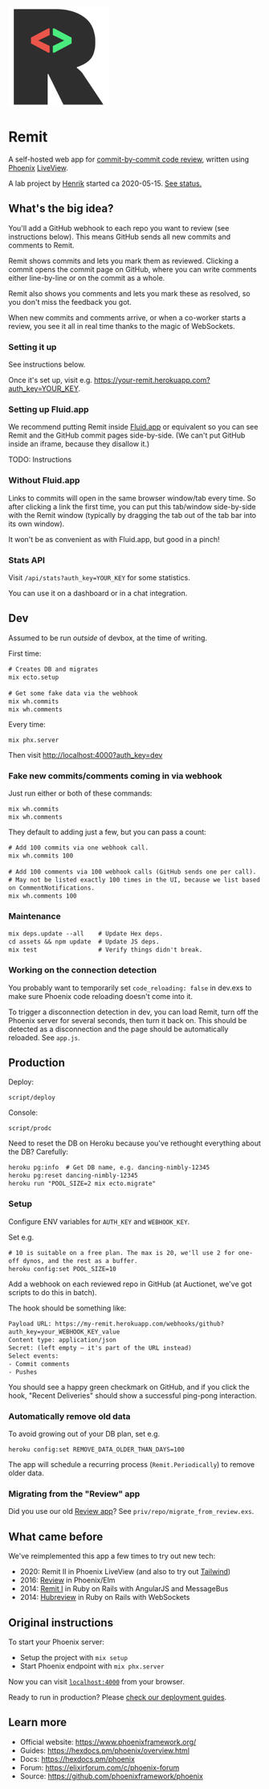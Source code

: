 <img src="assets/static/images/favicon.png" alt="" width="200" />

# Remit

A self-hosted web app for [commit-by-commit code review](https://thepugautomatic.com/2014/02/code-review/), written using [Phoenix](https://www.phoenixframework.org/) [LiveView](https://github.com/phoenixframework/phoenix_live_view).

A lab project by [Henrik](https://henrik.nyh.se) started ca 2020-05-15. [See status.](https://github.com/barsoom/ex-remit/issues/1)

## What's the big idea?

You'll add a GitHub webhook to each repo you want to review (see instructions below). This means GitHub sends all new commits and comments to Remit.

Remit shows commits and lets you mark them as reviewed. Clicking a commit opens the commit page on GitHub, where you can write comments either line-by-line or on the commit as a whole.

Remit also shows you comments and lets you mark these as resolved, so you don't miss the feedback you got.

When new commits and comments arrive, or when a co-worker starts a review, you see it all in real time thanks to the magic of WebSockets.

### Setting it up

See instructions below.

Once it's set up, visit e.g. <https://your-remit.herokuapp.com?auth_key=YOUR_KEY>.

### Setting up Fluid.app

We recommend putting Remit inside [Fluid.app](https://fluidapp.com/) or equivalent so you can see Remit and the GitHub commit pages side-by-side. (We can't put GitHub inside an iframe, because they disallow it.)

TODO: Instructions

### Without Fluid.app

Links to commits will open in the same browser window/tab every time. So after clicking a link the first time, you can put this tab/window side-by-side with the Remit window (typically by dragging the tab out of the tab bar into its own window).

It won't be as convenient as with Fluid.app, but good in a pinch!

### Stats API

Visit `/api/stats?auth_key=YOUR_KEY` for some statistics.

You can use it on a dashboard or in a chat integration.

## Dev

Assumed to be run *outside* of devbox, at the time of writing.

First time:

    # Creates DB and migrates
    mix ecto.setup

    # Get some fake data via the webhook
    mix wh.commits
    mix wh.comments

Every time:

    mix phx.server

Then visit <http://localhost:4000?auth_key=dev>

### Fake new commits/comments coming in via webhook

Just run either or both of these commands:

    mix wh.commits
    mix wh.comments

They default to adding just a few, but you can pass a count:

    # Add 100 commits via one webhook call.
    mix wh.commits 100

    # Add 100 comments via 100 webhook calls (GitHub sends one per call).
    # May not be listed exactly 100 times in the UI, because we list based on CommentNotifications.
    mix wh.comments 100

### Maintenance

    mix deps.update --all    # Update Hex deps.
    cd assets && npm update  # Update JS deps.
    mix test                 # Verify things didn't break.

### Working on the connection detection

You probably want to temporarily set `code_reloading: false` in dev.exs to make sure Phoenix code reloading doesn't come into it.

To trigger a disconnection detection in dev, you can load Remit, turn off the Phoenix server for several seconds, then turn it back on. This should be detected as a disconnection and the page should be automatically reloaded. See `app.js`.

## Production

Deploy:

    script/deploy

Console:

    script/prodc

Need to reset the DB on Heroku because you've rethought everything about the DB? Carefully:

    heroku pg:info  # Get DB name, e.g. dancing-nimbly-12345
    heroku pg:reset dancing-nimbly-12345
    heroku run "POOL_SIZE=2 mix ecto.migrate"

### Setup

Configure ENV variables for `AUTH_KEY` and `WEBHOOK_KEY`.

Set e.g.

    # 10 is suitable on a free plan. The max is 20, we'll use 2 for one-off dynos, and the rest as a buffer.
    heroku config:set POOL_SIZE=10

Add a webhook on each reviewed repo in GitHub (at Auctionet, we've got scripts to do this in batch).

The hook should be something like:

    Payload URL: https://my-remit.herokuapp.com/webhooks/github?auth_key=your_WEBHOOK_KEY_value
    Content type: application/json
    Secret: (left empty – it's part of the URL instead)
    Select events:
    - Commit comments
    - Pushes

You should see a happy green checkmark on GitHub, and if you click the hook, "Recent Deliveries" should show a successful ping-pong interaction.

### Automatically remove old data

To avoid growing out of your DB plan, set e.g.

    heroku config:set REMOVE_DATA_OLDER_THAN_DAYS=100

The app will schedule a recurring process (`Remit.Periodically`) to remove older data.

### Migrating from the "Review" app

Did you use our old [Review app](https://github.com/barsoom/review)? See `priv/repo/migrate_from_review.exs`.


## What came before

We've reimplemented this app a few times to try out new tech:

* 2020: Remit II in Phoenix LiveView (and also to try out [Tailwind](https://tailwindcss.com/))
* 2016: [Review](https://github.com/barsoom/review) in Phoenix/Elm
* 2014: [Remit I](https://github.com/henrik/remit) in Ruby on Rails with AngularJS and MessageBus
* 2014: [Hubreview](https://github.com/barsoom/hubreview) in Ruby on Rails with WebSockets

## Original instructions

To start your Phoenix server:

  * Setup the project with `mix setup`
  * Start Phoenix endpoint with `mix phx.server`

Now you can visit [`localhost:4000`](http://localhost:4000) from your browser.

Ready to run in production? Please [check our deployment guides](https://hexdocs.pm/phoenix/deployment.html).

## Learn more

  * Official website: https://www.phoenixframework.org/
  * Guides: https://hexdocs.pm/phoenix/overview.html
  * Docs: https://hexdocs.pm/phoenix
  * Forum: https://elixirforum.com/c/phoenix-forum
  * Source: https://github.com/phoenixframework/phoenix
